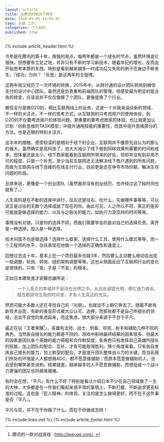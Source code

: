 ```yaml
---
layout: article
title: 在腾讯的第五个两年
date: 2016-05-05 14:59:43
tags: 总结 工作
categories: 个人经历
published: true
---
```


{% include article_header.html %}

今年是在腾讯的第十年，按我的观点，每两年都是一个成长的节点，虽然环境变化很快，但想要有立足之地，并非只有不断的学习新技术，随着年纪的增长，反而会开始思考本质的东西。特别是看到越来越多一时成功后又失败的例子在身边不断发生，『成功』为何？『反思』是这两年的主旋律。

这两年我又经历了一次环境的转换，2015年中，从财付通的设计团队转岗到微信支付的设计中心团队，虽然还是负责重构前端团队的管理，但感受最为明显的是业务的转变，应该说并不仅仅像换了个团队，更像是换了个行业。

微信支付是做O2O的，相比互联网线上的业务，这是一个对我来说全新的领域，不一样的关注点，不一样的思考方式，从互联网的只考虑用户的使用体验，到O2O的不仅要考虑用户的体验问题，更重要的要考虑商家的体验。也让我更加认识到『创新思维的TASK模型』中提升通用技能的重要性，而其中提升思维部分的方法，也是近期的特别关注点。

这半年的接触，感受较深的是相对于线下的企业，互联网并不像原先自认为的那么的强大，虽然确实是高科技了，也大大减少了线下做到同样效果所需要的时间和成本，但体量还是太小，线下商家能看到互联网所带来的好处，但却并没有到非用不可的程度，只是一个补充，至少当前互联网还无法解决线下商户遇到的所有问题，而做为互联网与线下连接的在线支付行业，目前更是还在争夺市场份额，解决生存问题的阶段。

总体来说，更像是一个创业团队（虽然我并没有创业经历，也许经过这了段时间也就有了。）

人生真的是在不断的选择中进行，往左还是往右，吃什么，先做哪件事等等，可以说正是过往的无数个选择成就了现在的你。由此可见，人之所以不同，真正的差异可能就是做选择的能力，以及与之相关的能力，如执行力及坚持的时间等等。

事情没有对错，只是你的选择不同，而我们需要学会的是对自己的选择负责。离开是一种选择，加入是一种选择。

技术何尝不也是做选择？选择什么框架、选择什么工具、使用什么模式等等，而一个工程师的水平，往往表现在他做一个选择的正确性和速度上。

回想过去这十年，基本上在一个项目最多也就3年，然后要么主动要么被动会出现一些调整，轮岗、转岗、组织架构调整等等。这也从侧面反应了互联网行业的变化是很快的，只有『变』才是『不变』的根本。

正如日本建筑鬼才安藤忠雄所说：

> 一个人真正的幸福并不是待在光明之中。从远处凝望光明，朝它奋力奔去，就在那拼命忘我的时间里，才有人生真正的充实。

然而可能大多数人还在寻找自己的『光明』，也就谈不上朝它奔去了。随着不断有新技术出现，有新的表现形式被大众认可、追捧，而那些都不是自己所擅长的领域，总会不自觉的焦虑起来，而这焦虑，很大部分来源于不甘于平凡。

最近在玩『王者荣耀[^1]』，英雄有法师、战士、刺客、坦克、射手和辅助几种不同的角色，当然各自擅长的能力都是不同的，游戏中影响最终结果的因素很多，但最大的因素是团队各个英雄的能力搭配和合作默契度，各角色只有发挥自己英雄所擅长的技能，加上团队的配合、互补，才有可能取得胜利。换个角度来看，只有各自发挥自己擅长的能力，加上默契的配合，才是提升团队整体战斗力的关键。而当前我们所处的环境是人人都想做ADC，都不愿意做辅助；而原本愿意做辅助的人，也会受到嘲笑甚至讽刺。结果就是，越来越多的人不愿意做辅助，而想组成一个战斗力更强的团队也将越来越难。

有时会在想，『平凡』有什么不好？特别是看过介绍日本不少在自己领域做了一生的大神，大多都是在一件我们看起来很平常的事情上，不断打磨，不断追求更高标准的过程。这也是『匠人精神』的体现，关注的是怎么做得更好，而不在于这件事是否『平凡』。

平凡与否，并不在于你做了什么，而在于你做成怎样！

[^1]:	腾讯的一款对战游戏（http://pvp.qq.com）

{% include links.md %}
{% include article_footer.html %}